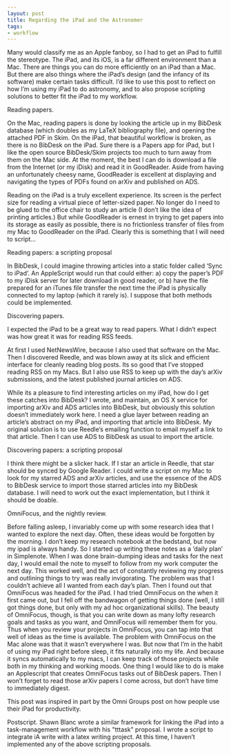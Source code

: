 ```yaml
---
layout: post
title: Regarding the iPad and the Astronomer
tags:
- workflow
---
```

Many would classify me as an Apple fanboy, so I had to get an iPad to fulfill the stereotype. The iPad, and its iOS, is a far different environment than a Mac. There are things you can do more efficiently on an iPad than a Mac. But there are also things where the iPad’s design (and the infancy of its software) make certain tasks difficult. I’d like to use this post to reflect on how I’m using my iPad to do astronomy, and to also propose scripting solutions to better fit the iPad to my workflow.



Reading papers.



On the Mac, reading papers is done by looking the article up in my BibDesk database (which doubles as my LaTeX bibliography file), and opening the attached PDF in Skim. On the iPad, that beautiful workflow is broken, as there is no BibDesk on the iPad. Sure there is a Papers app for iPad, but I like the open source BibDesk/Skim projects too much to turn away from them on the Mac side.  At the moment, the best I can do is download a file from the Internet (or my iDisk) and read it in GoodReader. Aside from having an unfortunately cheesy name, GoodReader is excellent at displaying and navigating the types of PDFs found on arXiv and published on ADS.



Reading on the iPad is a truly excellent experience. Its screen is the perfect size for reading a virtual piece of letter-sized paper. No longer do I need to be glued to the office chair to study an article (I don’t like the idea of printing articles.)  But while GoodReader is ernest in trying to get papers into its storage as easily as possible, there is no frictionless transfer of files from my Mac to GoodReader on the iPad. Clearly this is something that I will need to script…



Reading papers: a scripting proposal



In BibDesk, I could imagine throwing articles into a static folder called ‘Sync to iPad’. An AppleScript would run that could either: a) copy the paper’s PDF to my iDisk server for later download in good reader, or b) have the file prepared for an iTunes file transfer the next time the iPad is physically connected to my laptop (which it rarely is). I suppose that both methods could be implemented.



Discovering papers.



I expected the iPad to be a great way to read papers. What I didn’t expect was how great it was for reading RSS feeds.



At first I used NetNewsWire, because I also used that software on the Mac. Then I discovered Reedle, and was blown away at its slick and efficient interface for cleanly reading blog posts. Its so good that I’ve stopped reading RSS on my Macs. But I also use RSS to keep up with the day’s arXiv submissions, and the latest published journal articles on ADS.



While its a pleasure to find interesting articles on my iPad, how do I get these catches into BibDesk? I wrote, and maintain, an OS X service for importing arXiv and ADS articles into BibDesk, but obviously this solution doesn’t immediately work here. I need a glue layer between reading an article’s abstract on my iPad, and importing that article into BibDesk.  My original solution is to use Reedle’s emailing function to email myself a link to that article. Then I can use ADS to BibDesk as usual to import the article.



Discovering papers: a scripting proposal



I think there might be a slicker hack. If I star an article in Reedle, that star should be synced by Google Reader. I could write a script on my Mac to look for my starred ADS and arXiv articles, and use the essence of the ADS to BibDesk service to import those starred articles into my BibDesk database. I will need to work out the exact implementation, but I think it should be doable.



OmniFocus, and the nightly review.



Before falling asleep, I invariably come up with some research idea that I wanted to explore the next day. Often, these ideas would be forgotten by the morning. I don’t keep my research notebook at the bedstand, but now my ipad is always handy. So I started up writing these notes as a ‘daily plan’ in Simplenote. When I was done brain-dumping ideas and tasks for the next day, I would email the note to myself to follow from my work computer the next day. This worked well, and the act of constantly reviewing my progress and outlining things to try was really invigorating. The problem was that I couldn’t achieve all I wanted from each day’s plan. Then I found out that OmniFocus was headed for the iPad.  I had tried OmniFocus on the when it first came out, but I fell off the bandwagon of getting things done (well, I still got things done, but only with my ad hoc organizational skills). The beauty of OmniFocus, though, is that you can write down as many lofty research goals and tasks as you want, and OmniFocus will remember them for you. Thus when you review your projects in OmniFocus, you can tap into that well of ideas as the time is available. The problem with OmniFocus on the Mac alone was that it wasn’t everywhere I was. But now that I’m in the habit of using my iPad right before sleep, it fits naturally into my life. And because it syncs automatically to my macs, I can keep track of those projects while both in my thinking and working moods.    One thing I would like to do is make an Applescript that creates OmniFocus tasks out of BibDesk papers. Then I won’t forget to read those arXiv papers I come across, but don’t have time to immediately digest.



This post was inspired in part by the Omni Groups post on how people use their iPad for productivity.

Postscript.
Shawn Blanc wrote a similar framework for linking the iPad into a task-management workflow with his "tttask" proposal. I wrote a script to integrate iA write with a latex writing project. At this time, I haven’t implemented any of the above scripting proposals.
